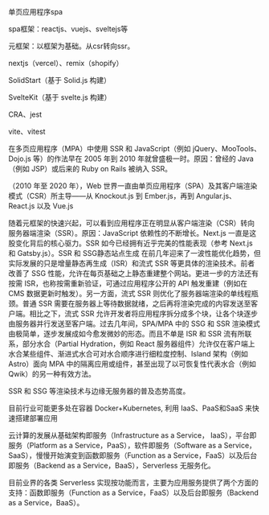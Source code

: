 单页应用程序spa

spa框架：reactjs、vuejs、sveltejs等

元框架：以框架为基础。从csr转向ssr。

nextjs（vercel）、remix（shopify）

SolidStart（基于 Solid.js 构建）

SvelteKit（基于 svelte.js 构建）



CRA、jest

vite、vitest



在多页应用程序（MPA）中使用 SSR 和 JavaScript（例如 jQuery、MooTools、Dojo.js 等）的作法早在 2005 年到 2010 年就曾盛极一时。原因：曾经的 Java（例如 JSP）或后来的 Ruby on Rails 被纳入 SSR。

（2010 年至 2020 年），Web 世界一直由单页应用程序（SPA）及其客户端渲染模式（CSR）所主导——从 Knockout.js 到 Ember.js，再到 Angular.js、React.js 以及 Vue.js 

随着元框架的快速兴起，可以看到应用程序正在明显从客户端渲染（CSR）转向服务器端渲染（SSR）。原因：JavaScript 依赖性的不断增长。Next.js 一直是这股变化背后的核心驱力。SSR 如今已经拥有近乎完美的性能表现（参考 Next.js 和 Gatsby.js）。SSR 和 SSG静态站点生成 在前几年迎来了一波性能优化趋势，但实际发展的只是增量静态再生成（ISR）和流式 SSR 等更具体的渲染技术。前者改善了 SSG 性能，允许在每页基础之上静态重建整个网站。更进一步的方法还有按需 ISR，也称按需重新验证，可通过应用程序公开的 API 触发重建（例如在 CMS 数据更新时触发）。另一方面，流式 SSR 则优化了服务器端渲染的单线程瓶颈。普通 SSR 需要在服务器上等待数据就绪，之后再将渲染完成的内容发送至客户端。相比之下，流式 SSR 允许开发者将应用程序拆分成多个块，让各个块逐步由服务器并行发送至客户端。过去几年间，SPA/MPA 中的 SSG 和 SSR 渲染模式由极简单，逐步发展成如今愈发微妙的形态。而且不单是 ISR 和 SSR 流有所联系，部分水合（Partial Hydration，例如 React 服务器组件）允许仅在客户端上水合某些组件、渐进式水合可对水合顺序进行细粒度控制、Island 架构（例如 Astro）面向 MPA 中的隔离应用或组件，甚至出现了以可恢复性代表水合（例如 Qwik）的另一种有效方法。



SSR 和 SSG 等渲染技术与边缘无服务器的普及态势高度。

目前行业可能更多处在容器 Docker+Kubernetes, 利用 IaaS、PaaS和SaaS 来快速搭建部署应用

云计算的发展从基础架构即服务（Infrastructure as a Service， IaaS），平台即服务（Platform as a Service，PaaS），软件即服务（Software as a Service，SaaS），慢慢开始演变到函数即服务（Function as a Service，FaaS）以及后台即服务（Backend as a Service，BaaS），Serverless 无服务化。

目前业界的各类 Serverless 实现按功能而言，主要为应用服务提供了两个方面的支持：函数即服务（Function as a Service，FaaS）以及后台即服务（Backend as a Service，BaaS）。
